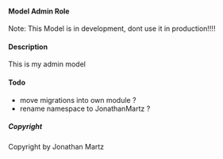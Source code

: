 #### Model Admin Role
Note: This Model is in development, dont use it in production!!!!

#### Description
This is my admin model

#### Todo
* move migrations into own module ?
* rename namespace to JonathanMartz ?

##### Copyright
Copyright by Jonathan Martz
